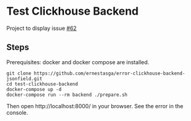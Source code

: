 Test Clickhouse Backend
===

Project to display issue [#62](https://github.com/jayvynl/django-clickhouse-backend/issues/62) 


Steps
---

Prerequisites: docker and docker compose are installed.

```shell
git clone https://github.com/ernestasga/error-clickhouse-backend-jsonfield.git
cd test-clickhouse-backend
docker-compose up -d
docker-compose run --rm backend ./prepare.sh
```

Then open http://localhost:8000/ in your browser. See the error in the console.